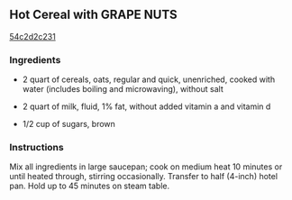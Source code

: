 ## Hot Cereal with GRAPE NUTS

[54c2d2c231](http://www.kraftrecipes.com/recipes/-2294.aspx)

### Ingredients

 - 2 quart of cereals, oats, regular and quick, unenriched, cooked with water (includes boiling and microwaving), without salt

 - 2 quart of milk, fluid, 1% fat, without added vitamin a and vitamin d

 - 1/2 cup of sugars, brown

### Instructions

Mix all ingredients in large saucepan; cook on medium heat 10 minutes or until heated through, stirring occasionally. Transfer to half (4-inch) hotel pan. Hold up to 45 minutes on steam table.
